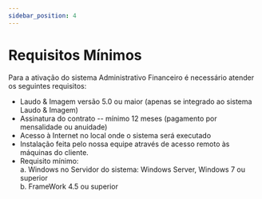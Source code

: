 ```yaml
---
sidebar_position: 4
---
```


# Requisitos Mínimos

Para a ativação do sistema Administrativo Financeiro é necessário
atender os seguintes requisitos:

-   Laudo & Imagem versão 5.0 ou maior (apenas se integrado ao sistema
    Laudo & Imagem)
-   Assinatura do contrato -- mínimo 12 meses (pagamento por mensalidade
    ou anuidade)
-   Acesso à Internet no local onde o sistema será executado
-   Instalação feita pelo nossa equipe através de acesso remoto às
    máquinas do cliente.
-   Requisito mínimo:  
    a.  Windows no Servidor do sistema: Windows Server, Windows 7 ou superior  
    b.  FrameWork 4.5 ou superior
